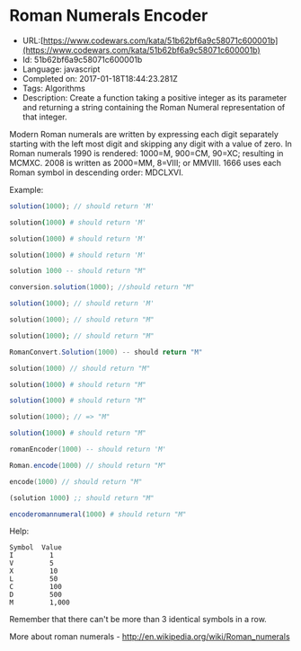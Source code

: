 # Roman Numerals Encoder

 - URL:[https://www.codewars.com/kata/51b62bf6a9c58071c600001b](https://www.codewars.com/kata/51b62bf6a9c58071c600001b)
 - Id: 51b62bf6a9c58071c600001b
 - Language: javascript
 - Completed on: 2017-01-18T18:44:23.281Z
 - Tags: Algorithms
 - Description:
Create a function taking a positive integer as its parameter and returning a string containing the Roman Numeral representation of that integer.

Modern Roman numerals are written by expressing each digit separately starting with the left most digit and skipping any digit with a value of zero. In Roman numerals 1990 is rendered: 1000=M, 900=CM, 90=XC; resulting in MCMXC. 2008 is written as 2000=MM, 8=VIII; or MMVIII. 1666 uses each Roman symbol in descending order: MDCLXVI.

Example:
```javascript
solution(1000); // should return 'M'
```
```coffeescript
solution(1000) # should return 'M'
```
```ruby
solution(1000) # should return 'M'
```
```python
solution(1000) # should return 'M'
```
```haskell
solution 1000 -- should return "M"
```
```java
conversion.solution(1000); //should return "M"
```
```typescript
solution(1000); // should return 'M'
```
```cpp
solution(1000); // should return "M"
```
```php
solution(1000); // should return "M"
```
```csharp
RomanConvert.Solution(1000) -- should return "M"
```
```swift
solution(1000) // should return "M"
```
```elixir
solution(1000) # should return "M"
```
```r
solution(1000) # should return "M"
```
```c
solution(1000); // => "M"
```
```nim
solution(1000) # should return "M"
```
```lua
romanEncoder(1000) -- should return 'M'
```
```scala
Roman.encode(1000) // should return "M"
```
```kotlin
encode(1000) // should return "M"
```
```clojure
(solution 1000) ;; should return "M"
```
```julia
encoderomannumeral(1000) # should return "M"
```

Help:
```
Symbol	Value
I	      1
V	      5
X	      10
L	      50
C	      100
D	      500
M	      1,000
```

Remember that there can't be more than 3 identical symbols in a row.


More about roman numerals - http://en.wikipedia.org/wiki/Roman_numerals

